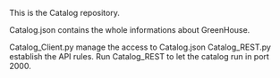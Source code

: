 This is the Catalog repository.

Catalog.json contains the whole informations about GreenHouse.

Catalog_Client.py manage the access to Catalog.json
Catalog_REST.py establish the API rules.
Run Catalog_REST to let the catalog run in port 2000.
